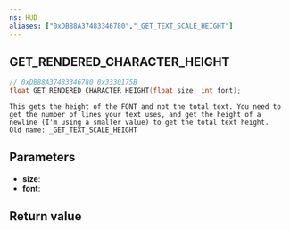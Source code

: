 ```yaml
---
ns: HUD
aliases: ["0xDB88A37483346780","_GET_TEXT_SCALE_HEIGHT"]
---
```

## GET_RENDERED_CHARACTER_HEIGHT

```c
// 0xDB88A37483346780 0x3330175B
float GET_RENDERED_CHARACTER_HEIGHT(float size, int font);
```

```
This gets the height of the FONT and not the total text. You need to get the number of lines your text uses, and get the height of a newline (I'm using a smaller value) to get the total text height.
Old name: _GET_TEXT_SCALE_HEIGHT
```

## Parameters
* **size**: 
* **font**: 

## Return value

